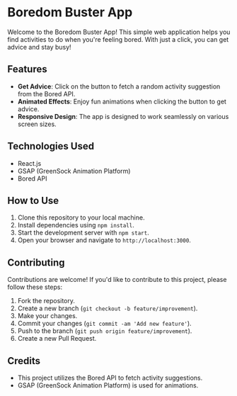# Boredom Buster App

Welcome to the Boredom Buster App! This simple web application helps you find activities to do when you're feeling bored. With just a click, you can get advice and stay busy!

## Features

- **Get Advice**: Click on the button to fetch a random activity suggestion from the Bored API.
- **Animated Effects**: Enjoy fun animations when clicking the button to get advice.
- **Responsive Design**: The app is designed to work seamlessly on various screen sizes.

## Technologies Used

- React.js
- GSAP (GreenSock Animation Platform)
- Bored API

## How to Use

1. Clone this repository to your local machine.
2. Install dependencies using `npm install`.
3. Start the development server with `npm start`.
4. Open your browser and navigate to `http://localhost:3000`.

## Contributing

Contributions are welcome! If you'd like to contribute to this project, please follow these steps:

1. Fork the repository.
2. Create a new branch (`git checkout -b feature/improvement`).
3. Make your changes.
4. Commit your changes (`git commit -am 'Add new feature'`).
5. Push to the branch (`git push origin feature/improvement`).
6. Create a new Pull Request.

## Credits

- This project utilizes the Bored API to fetch activity suggestions.
- GSAP (GreenSock Animation Platform) is used for animations.
